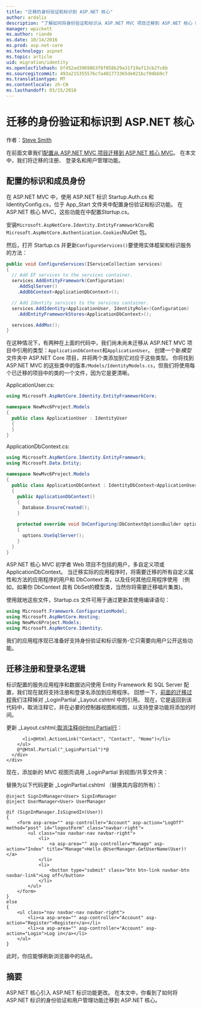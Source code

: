 ```yaml
---
title: "迁移的身份验证和标识到 ASP.NET 核心"
author: ardalis
description: "了解如何将身份验证和标识从 ASP.NET MVC 项目迁移到 ASP.NET 核心 MVC 项目。"
manager: wpickett
ms.author: riande
ms.date: 10/14/2016
ms.prod: asp.net-core
ms.technology: aspnet
ms.topic: article
uid: migration/identity
ms.openlocfilehash: bf452ad3969863f8f058b29a31f19af13cb2fc6b
ms.sourcegitcommit: 493a215355576cfa481773365de021bcf04bb9c7
ms.translationtype: MT
ms.contentlocale: zh-CN
ms.lasthandoff: 03/15/2018
---
```

# <a name="migrating-authentication-and-identity-to-aspnet-core"></a>迁移的身份验证和标识到 ASP.NET 核心

<a name="migration-identity"></a>

作者：[Steve Smith](https://ardalis.com/)

在前面文章我们[配置从 ASP.NET MVC 项目迁移到 ASP.NET 核心 MVC](configuration.md)。 在本文中，我们将迁移的注册、 登录名和用户管理功能。

## <a name="configure-identity-and-membership"></a>配置的标识和成员身份

在 ASP.NET MVC 中，使用 ASP.NET 标识 Startup.Auth.cs 和 IdentityConfig.cs，位于 App_Start 文件夹中配置身份验证和标识功能。 在 ASP.NET 核心 MVC，这些功能在中配置*Startup.cs*。

安装`Microsoft.AspNetCore.Identity.EntityFrameworkCore`和`Microsoft.AspNetCore.Authentication.Cookies`NuGet 包。

然后，打开 Startup.cs 并更新`ConfigureServices()`要使用实体框架和标识服务的方法：

```csharp
public void ConfigureServices(IServiceCollection services)
{
  // Add EF services to the services container.
  services.AddEntityFramework(Configuration)
    .AddSqlServer()
    .AddDbContext<ApplicationDbContext>();

  // Add Identity services to the services container.
  services.AddIdentity<ApplicationUser, IdentityRole>(Configuration)
    .AddEntityFrameworkStores<ApplicationDbContext>();

  services.AddMvc();
}
```

在这种情况下，有两种在上面的代码中，我们尚未尚未迁移从 ASP.NET MVC 项目中引用的类型：`ApplicationDbContext`和`ApplicationUser`。 创建一个新*模型*文件夹中 ASP.NET Core 项目，并将两个类添加到它对应于这些类型。 你将找到 ASP.NET MVC 的这些类中的版本`/Models/IdentityModels.cs`，但我们将使用每个已迁移的项目中的类的一个文件，因为它是更清晰。

ApplicationUser.cs:

```csharp
using Microsoft.AspNetCore.Identity.EntityFrameworkCore;

namespace NewMvc6Project.Models
{
  public class ApplicationUser : IdentityUser
  {
  }
}
```

ApplicationDbContext.cs:

```csharp
using Microsoft.AspNetCore.Identity.EntityFramework;
using Microsoft.Data.Entity;

namespace NewMvc6Project.Models
{
  public class ApplicationDbContext : IdentityDbContext<ApplicationUser>
  {
    public ApplicationDbContext()
    {
      Database.EnsureCreated();
    }

    protected override void OnConfiguring(DbContextOptionsBuilder options)
    {
      options.UseSqlServer();
    }
  }
}
```

ASP.NET 核心 MVC 初学者 Web 项目不包括的用户，多自定义项或 ApplicationDbContext。 当迁移实际的应用程序时，将需要迁移的所有自定义属性和方法的应用程序的用户和 DbContext 类，以及任何其他应用程序使用 （例如，如果你 DbContext 具有 DbSet的模型类<Album>，当然你将需要迁移唱片集类)。

使用就地这些文件，Startup.cs 文件可用于通过更新其使用编译语句：

```csharp
using Microsoft.Framework.ConfigurationModel;
using Microsoft.AspNetCore.Hosting;
using NewMvc6Project.Models;
using Microsoft.AspNetCore.Identity;
```

我们的应用程序现已准备好支持身份验证和标识服务-它只需要向用户公开这些功能。

## <a name="migrate-registration-and-login-logic"></a>迁移注册和登录名逻辑

标识配置的服务应用程序和数据访问使用 Entity Framework 和 SQL Server 配置，我们现在就将支持注册和登录名添加到应用程序。 回想一下，[前面的迁移过程](mvc.md#migrate-layout-file)我们注释掉对 _LoginPartial _Layout.cshtml 中的引用。 现在，它是返回到该代码中，取消注释它，并在必要的控制器视图和视图，以支持登录功能将添加的时间。

更新 _Layout.cshtml;取消注释@Html.Partial行：

```cshtml
      <li>@Html.ActionLink("Contact", "Contact", "Home")</li>
    </ul>
    @*@Html.Partial("_LoginPartial")*@
  </div>
</div>
```

现在，添加新的 MVC 视图页调用 _LoginPartial 到视图/共享文件夹：

替换为以下代码更新 _LoginPartial.cshtml （替换其内容的所有）：

```cshtml
@inject SignInManager<User> SignInManager
@inject UserManager<User> UserManager

@if (SignInManager.IsSignedIn(User))
{
    <form asp-area="" asp-controller="Account" asp-action="LogOff" method="post" id="logoutForm" class="navbar-right">
        <ul class="nav navbar-nav navbar-right">
            <li>
                <a asp-area="" asp-controller="Manage" asp-action="Index" title="Manage">Hello @UserManager.GetUserName(User)!</a>
            </li>
            <li>
                <button type="submit" class="btn btn-link navbar-btn navbar-link">Log off</button>
            </li>
        </ul>
    </form>
}
else
{
    <ul class="nav navbar-nav navbar-right">
        <li><a asp-area="" asp-controller="Account" asp-action="Register">Register</a></li>
        <li><a asp-area="" asp-controller="Account" asp-action="Login">Log in</a></li>
    </ul>
}
```

此时，你应能够刷新浏览器中的站点。

## <a name="summary"></a>摘要

ASP.NET 核心引入 ASP.NET 标识功能更改。 在本文中，你看到了如何将 ASP.NET 标识的身份验证和用户管理功能迁移到 ASP.NET 核心。
